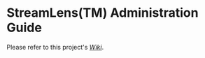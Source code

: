 # StreamLens(TM) Administration Guide

Please refer to this project's *[Wiki](https://github.com/MetaFluent/doc-streamlens-admin-guide/wiki)*.
